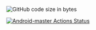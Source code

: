 

![GitHub code size in bytes](https://img.shields.io/github/languages/code-size/wzzzzwwzw/test)

[![Android-master Actions Status](https://github.com/wzzzzwwzw/test/workflows/github-actions/badge.svg)](https://github.com/wzzzzwwzw/github-actions/actions)

